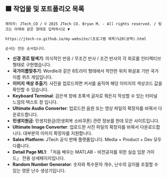 ## 🟩 작업물 및 포트폴리오 목록
``
제작자: JTech_CO / © 2025 JTech CO. Bryan M. - All rights reserved. / 링크는 아래와 같은 형태로 입력하시오 ▼
``
```
https://jtech-co.github.io/my-website/(프로그램 제목)%20(공백).html
```
``
순서는 만든 순서입니다.
``
* **신경 경로 탐색기**: 의식적인 반응 / 무조건 반사 / 조건 반사의 각 회로를 인터렉티브 형태로 구현했습니다.
* **국가이름맞추기**: Wordle과 같은 6트라이 형태에서 착안한 위치 화살표 기반 국가 이름 퀴즈 게임입니다.
* **이미지 색상 추출기**: 사진을 업로드하면 커서를 움직여 해당 이미지의 색상코드 값을 확인할 수 있습니다.
* **Keyboard Terminal**: 검은색 창에 초록색 글자로 뭐든지 작성할 수 있는 터미널 느낌의 텍스트 창 입니다.
* **Ultimate Audio Converter**: 업로드한 음원 또는 영상 파일의 확장자를 바꿔서 다운로드합니다. 
* **민생지원금**: 민생지원금(민생회복 소비쿠폰) 관련 정보를 한데 모은 사이트입니다. 
* **Ultimate Image Converter**: 업로드한 사진 파일의 확장자를 바꿔서 다운로드합니다. 대부분의 이미지 확장자를 지원합니다.
* **Sales Platform**: JTech 공식 판매 플랫폼입니다. Media + Product + Dev 모두 다룹니다.
* **Detail Page ML1**: 「처음 배우는 MATLAB - 비전공자를 위한 실습 입문 가이드」 전용 상세페이지입니다.
* **Random Number Generator**: 숫자와 특수문자 개수, 난수의 길이를 조절할 수 있는 영문 난수 생성기입니다.

